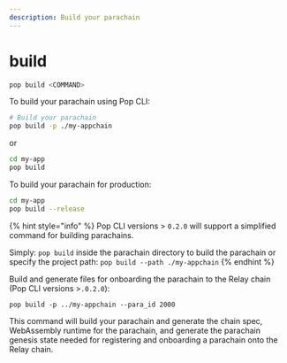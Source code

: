 ```yaml
---
description: Build your parachain
---
```


# build

```bash
pop build <COMMAND>
```

To build your parachain using Pop CLI:

```bash
# Build your parachain
pop build -p ./my-appchain
```

or

```bash
cd my-app
pop build
```

To build your parachain for production:

```bash
cd my-app
pop build --release
```

{% hint style="info" %}
Pop CLI versions > `0.2.0` will support a simplified command for building parachains.

Simply: `pop build` inside the parachain directory to build the parachain or specify the project path: `pop build --path ./my-appchain`
{% endhint %}

Build and generate files for onboarding the parachain to the Relay chain (Pop CLI versions >`.0.2.0`):&#x20;

```
pop build -p ../my-appchain --para_id 2000
```

This command will build your parachain and generate the chain spec, WebAssembly runtime for the parachain, and generate the parachain genesis state needed for registering and onboarding a parachain onto the Relay chain.
